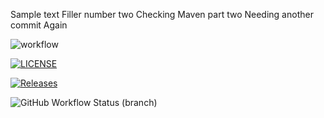 Sample text
Filler number two
Checking Maven part two
Needing another commit
Again

![workflow](https://github.com/40517473/Sem/actions/workflows/main.yml/badge.svg)

[![LICENSE](https://img.shields.io/github/license/40517473/sem.svg?style=flat-square)](https://github.com/40517473/sem/blob/master/LICENSE)

[![Releases](https://img.shields.io/github/release/40517473/sem/all.svg?style=flat-square)](https://github.com/40517473/sem/releases)

![GitHub Workflow Status (branch)](https://img.shields.io/github/workflow/status/40517473/sem/A%20workflow%20for%20my%20Hello%20World%20App/develop)


